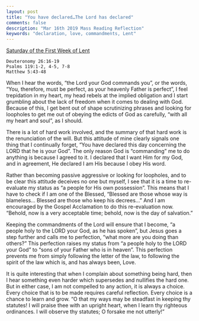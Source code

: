 ```yaml
---
layout: post
title: "You have declared…The Lord has declared"
comments: false
description: "Mar 16th 2019 Mass Reading Reflection"
keywords: "declaration, love, commandments, Lent"
---
```


[Saturday of the First Week of Lent](https://www.ewtn.com/daily-readings/?date=2019-03-16)

```
Deuteronomy 26:16-19
Psalms 119:1-2, 4-5, 7-8
Matthew 5:43-48
```
When I hear the words, “the Lord your God commands you”, or the words, “You, therefore, must be perfect, as your heavenly Father is perfect”, I feel trepidation in my heart, my head rebels at the implied obligation and I start grumbling about the lack of freedom when it comes to dealing with God. Because of this, I get bent out of shape scrutinizing phrases and looking for loopholes to get me out of obeying the edicts of God as carefully, “with all my heart and soul”, as I should. 

There is a lot of hard work involved, and the summary of that hard work is the renunciation of the will. But this attitude of mine clearly signals one thing that I continually forget, “You have declared this day concerning the LORD that he is your God”. The only reason God is “commanding” me to do anything is because I agreed to it. I declared that I want Him for my God, and in agreement, He declared I am His because I obey His word. 

Rather than becoming passive aggressive or looking for loopholes, and to be clear this attitude deceives no one but myself, I see that it is a time to re-evaluate my status as “a people for His own possession”. This means that I have to check if I am one of the Blessed, “Blessed are those whose way is blameless… Blessed are those who keep his decrees…” And I am encouraged by the Gospel Acclamation to do this re-evaluation now. “Behold, now is a very acceptable time; behold, now is the day of salvation.”

Keeping the commandments of the Lord will ensure that I become, “a people holy to the LORD your God, as he has spoken”, but Jesus goes a step further and calls me to perfection, “what more are you doing than others?” This perfection raises my status from “a people holy to the LORD your God” to “sons of your Father who is in heaven”. This perfection prevents me from simply following the letter of the law, to following the spirit of the law which is, and has always been, Love.

It is quite interesting that when I complain about something being hard, then I hear something even harder which supersedes and nullifies the hard one. But in either case, I am not compelled to any action, it is always a choice. Every choice that is to be made requires careful reflection. Every choice is a chance to learn and grow. “O that my ways may be steadfast in keeping thy statutes! I will praise thee with an upright heart, when I learn thy righteous ordinances. I will observe thy statutes; O forsake me not utterly!”
